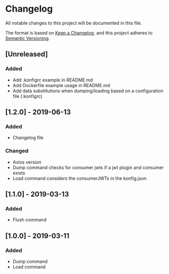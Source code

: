 # Changelog
All notable changes to this project will be documented in this file.

The format is based on [Keep a Changelog](https://keepachangelog.com/en/1.0.0/),
and this project adheres to [Semantic Versioning](https://semver.org/spec/v2.0.0.html).

## [Unreleased]
### Added
- Add .konfigrc example in README.md
- Add Dockerfile example usage in README.md
- Add data substitutions when dumping/loading based on a configuration file (.konfigrc)

## [1.2.0] - 2019-06-13
### Added
- Changelog file

### Changed
- Axios version
- Dump command checks for consumer jwts if a jwt plugin and consumer exists
- Load command considers the consumerJWTs in the konfig.json

## [1.1.0] - 2019-03-13
### Added
- Flush command

## [1.0.0] - 2019-03-11
### Added
- Dump command
- Load command
